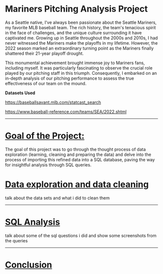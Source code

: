 # Mariners Pitching Analysis Project

As a Seattle native, I've always been passionate about the Seattle Mariners, my favorite MLB baseball team. The rich history, the team's tenacious spirit in the face of challenges, and the unique culture surrounding it have captivated me. Growing up in Seattle throughout the 2000s and 2010s, I had never witnessed the Mariners make the playoffs in my lifetime. However, the 2022 season marked an extraordinary turning point as the Mariners finally shattered their 21-year playoff drought.

This monumental achievement brought immense joy to Mariners fans, including myself. It was particularly fascinating to observe the crucial role played by our pitching staff in this triumph. Consequently, I embarked on an in-depth analysis of our pitching performance to assess the true effectiveness of our team on the mound.

**Datasets Used** 

<a href="https://baseballsavant.mlb.com/statcast_search"> https://baseballsavant.mlb.com/statcast_search </a>

<a href="https://www.baseball-reference.com/teams/SEA/2022.shtml"> https://www.baseball-reference.com/teams/SEA/2022.shtml </a>

<hr></hr>

# <u> Goal of the Project: </u>

The goal of this project was to go through the thought process of data exploration (learning, cleaning and preparing the data) and delve into the process of importing this refined data into a SQL database, paving the way for insightful analysis through SQL queries.

# <u> Data exploration and data cleaning </u>

talk about the data sets and what i did to clean them

<hr></hr>

# <u> SQL Analysis </u>

talk about some of the sql questions i did and show some screenshots from the queries

<hr></hr>

# <u> Conclusion </u>
